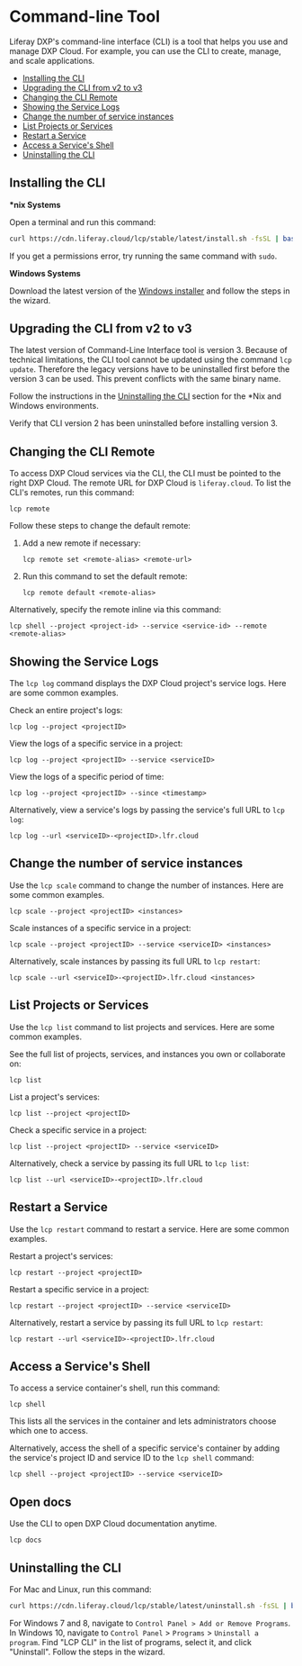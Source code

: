 # Command-line Tool

Liferay DXP's command-line interface (CLI) is a tool that helps you use and manage DXP Cloud. For example, you can use the CLI to create, manage, and scale applications.

* [Installing the CLI](#installing-the-cli)
* [Upgrading the CLI from v2 to v3](#uninstalling-version-2x)
* [Changing the CLI Remote](#changing-the-cli-remote)
* [Showing the Service Logs](#showing-the-service-logs)
* [Change the number of service instances](#change-the-number-of-service-instances)
* [List Projects or Services](#list-projects-or-services)
* [Restart a Service](#restart-a-service)
* [Access a Service's Shell](#access-a-services-shell)
* [Uninstalling the CLI](#uninstalling-the-cli)

## Installing the CLI

**\*nix Systems**

Open a terminal and run this command:

```bash
curl https://cdn.liferay.cloud/lcp/stable/latest/install.sh -fsSL | bash
```

If you get a permissions error, try running the same command with `sudo`.

**Windows Systems**

Download the latest version of the [Windows installer](https://cdn.liferay.cloud/lcp/stable/latest/lcp-install.exe) and follow the steps in the wizard.

## Upgrading the CLI from v2 to v3

The latest version of Command-Line Interface tool is version 3. Because of technical limitations, the CLI tool cannot be updated using the command `lcp update`. Therefore the legacy versions have to be uninstalled first before the version 3 can be used. This prevent conflicts with the same binary name.

Follow the instructions in the [Uninstalling the CLI](#uninstalling-the-cli) section for the \*Nix and Windows environments.

Verify that CLI version 2 has been uninstalled before installing version 3.

## Changing the CLI Remote

To access DXP Cloud services via the CLI, the CLI must be pointed to the right DXP Cloud. The remote URL for DXP Cloud is `liferay.cloud`. To list the CLI's remotes, run this command:

```shell
lcp remote
```

Follow these steps to change the default remote:

1. Add a new remote if necessary:

    ```shell
    lcp remote set <remote-alias> <remote-url>
    ```

1. Run this command to set the default remote:

    ```shell
    lcp remote default <remote-alias>
    ```

Alternatively, specify the remote inline via this command:

```shell
lcp shell --project <project-id> --service <service-id> --remote <remote-alias>
```

## Showing the Service Logs

The `lcp log` command displays the DXP Cloud project's service logs. Here are some common examples.

Check an entire project's logs: 

```shell
lcp log --project <projectID>
```

View the logs of a specific service in a project: 

```shell
lcp log --project <projectID> --service <serviceID>
```

View the logs of a specific period of time: 

```shell
lcp log --project <projectID> --since <timestamp>
```

Alternatively, view a service's logs by passing the service's full URL to 
`lcp log`: 

```shell
lcp log --url <serviceID>-<projectID>.lfr.cloud
```

## Change the number of service instances

Use the `lcp scale` command to change the number of instances. Here are some common examples. 

```shell
lcp scale --project <projectID> <instances>
```

Scale instances of a specific service in a project: 

```shell
lcp scale --project <projectID> --service <serviceID> <instances>
```

Alternatively, scale instances by passing its full URL to `lcp restart`:

```shell
lcp scale --url <serviceID>-<projectID>.lfr.cloud <instances>
```

## List Projects or Services

Use the `lcp list` command to list projects and services. Here are some common 
examples. 

See the full list of projects, services, and instances you own or collaborate on: 

```shell
lcp list
```

List a project's services: 

```shell
lcp list --project <projectID>
```

Check a specific service in a project:

```shell
lcp list --project <projectID> --service <serviceID>
```

Alternatively, check a service by passing its full URL to `lcp list`: 

```shell
lcp list --url <serviceID>-<projectID>.lfr.cloud
```

## Restart a Service

Use the `lcp restart` command to restart a service. Here are some common 
examples. 

Restart a project's services: 

```shell
lcp restart --project <projectID>
```

Restart a specific service in a project: 

```shell
lcp restart --project <projectID> --service <serviceID>
```

Alternatively, restart a service by passing its full URL to `lcp restart`: 

```shell
lcp restart --url <serviceID>-<projectID>.lfr.cloud
```

## Access a Service's Shell

To access a service container's shell, run this command: 

```shell
lcp shell
```

This lists all the services in the container and lets administrators choose 
which one to access. 

Alternatively, access the shell of a specific service's container by adding the 
service's project ID and service ID to the `lcp shell` command: 

```shell
lcp shell --project <projectID> --service <serviceID>
```

## Open docs

Use the CLI to open DXP Cloud documentation anytime. 

```shell
lcp docs
```

## Uninstalling the CLI

For Mac and Linux, run this command:

```bash
curl https://cdn.liferay.cloud/lcp/stable/latest/uninstall.sh -fsSL | bash
```

For Windows 7 and 8, navigate to `Control Panel > Add or Remove Programs`. In Windows 10, navigate to `Control Panel` > `Programs` > `Uninstall a program`. Find "LCP CLI" in the list of programs, select it, and click "Uninstall". Follow the steps in the wizard.
